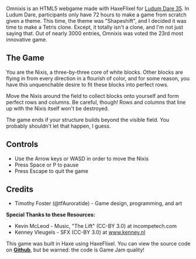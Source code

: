 Omnixis is an HTML5 webgame made with HaxeFlixel for [Ludum Dare 35](http://ludumdare.com/compo/ludum-dare-35/?action=preview&uid=93230). In Ludum Dare, participants only have 72 hours to make a game from scratch given a theme. This time, the theme was "Shapeshift", and I decided it was time to make a Tetris clone. Except, it totally isn't a clone, and I'm not just saying that. Out of nearly 3000 entries, Omnixis was voted the 23rd most innovative game.

## The Game

You are the Nixis, a three-by-three core of white blocks. Other blocks are flying in from every direction in a flourish of color, and for some reason, you have this unquenchable desire to fit these blocks into perfect rows.

Move the Nixis around the field to collect blocks onto yourself and form perfect rows and columns. Be careful, though! Rows and columns that line up with the Nixis itself won't be destroyed.

The game ends if your structure builds beyond the visible field. You probably shouldn't let that happen, I guess.

## Controls

* Use the Arrow keys or WASD in order to move the Nixis
* Press Space or P to pause
* Press Escape to quit the game

## Credits

* Timothy Foster (@tfAuroratide) - Game design, programming, and art

**Special Thanks to these Resources:**

* Kevin McLeod - Music, "The Lift" (CC-BY 3.0) at incompetech.com
* Kenney Vleugels - SFX (CC-BY 3.0) at www.kenney.nl

This game was built in Haxe using HaxeFlixel. You can view the source code on **[Github](https://github.com/Auroratide/Omnixis)**, but be warned: the code is Game Jam quality!
